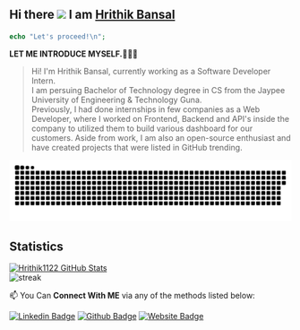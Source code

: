 ## Hi there <img src="https://media.giphy.com/media/hvRJCLFzcasrR4ia7z/giphy.gif" width="25px"> I am [Hrithik Bansal](http://hrithikbansal.epizy.com)
```php
echo "Let's proceed!\n";
```
**LET ME INTRODUCE MYSELF.🧑🏻‍💻** <br>
> Hi! I'm Hrithik Bansal, currently working as a Software Developer Intern. <br>I am persuing Bachelor of Technology degree in CS from the Jaypee University of Engineering & Technology Guna. <br>Previously, I had done internships in few companies as a Web Developer, where I worked on Frontend, Backend and API's inside the company to utilized them to build various dashboard for our customers. Aside from work, I am also an open-source enthusiast and have created projects that were listed in GitHub trending.<br>

<p align="center">
  <img src="https://github.com/Hrithik1122/Hrithik1122/blob/output/github-contribution-grid-snake.svg" alt="snake">
</p>

 ## Statistics
[![Hrithik1122 GitHub Stats](https://github-readme-stats.vercel.app/api?username=Hrithik1122&count_private=true&theme=midnight-purple&show_icons=true)](https://github.com/Hrithik1122)
<br>
![streak](https://github-readme-streak-stats.herokuapp.com/?user=hrithik1122&theme=highcontrast&hide_border=true&currStreakLabel=8e00d5&fire=fffff1&ring=8e00d7)

📫 You Can **Connect With ME** via any of the methods listed below:

[![Linkedin Badge](https://img.shields.io/badge/-Hrithikban-blue?style=flat-square&logo=Linkedin&logoColor=white&link=https://www.linkedin.com/in/hrithikban/)](https://www.linkedin.com/in/hrithikban/)
[![Github Badge](https://img.shields.io/badge/-Hrithik1122-black?style=flat-square&logo=github&logoColor=white&link=https://github.com/hrithik1122/)](https://github.com/hrithik1122/)
[![Website Badge](https://img.shields.io/badge/-hrithikbansal.epizy.com-blue?style=flat-square&logo=google-chrome&logoColor=white&link=http://hrithikbansal.epizy.com/)](http://hrithikbansal.epizy.com/)
